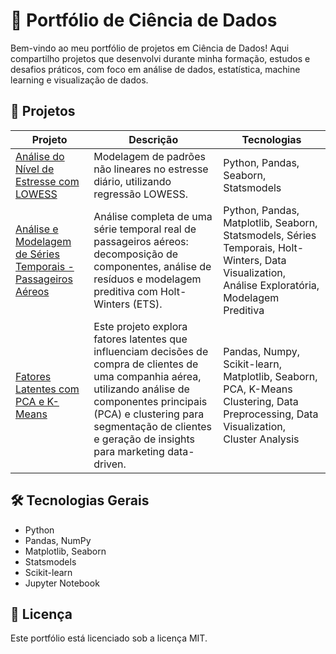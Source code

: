 # 🚀 Portfólio de Ciência de Dados

Bem-vindo ao meu portfólio de projetos em Ciência de Dados! Aqui compartilho projetos que desenvolvi durante minha formação, estudos e desafios práticos, com foco em análise de dados, estatística, machine learning e visualização de dados.

## 📂 Projetos

| Projeto | Descrição | Tecnologias |
|---------|-----------|--------------|
| [Análise do Nível de Estresse com LOWESS](./projetos/analise-estresse-lowess) | Modelagem de padrões não lineares no estresse diário, utilizando regressão LOWESS. | Python, Pandas, Seaborn, Statsmodels |
| [Análise e Modelagem de Séries Temporais - Passageiros Aéreos](./projetos/projeto_serie_temporal_passageiros_aereos) | Análise completa de uma série temporal real de passageiros aéreos: decomposição de componentes, análise de resíduos e modelagem preditiva com Holt-Winters (ETS).  | Python, Pandas, Matplotlib, Seaborn, Statsmodels, Séries Temporais, Holt-Winters, Data Visualization, Análise Exploratória, Modelagem Preditiva |
| [Fatores Latentes com PCA e K-Means](./projetos/fatoreslatentes)  | Este projeto explora fatores latentes que influenciam decisões de compra de clientes de uma companhia aérea, utilizando análise de componentes principais (PCA) e clustering para segmentação de clientes e geração de insights para marketing data-driven. | Pandas, Numpy, Scikit-learn, Matplotlib, Seaborn, PCA, K-Means Clustering, Data Preprocessing, Data Visualization, Cluster Analysis |

## 🛠️ Tecnologias Gerais

- Python
- Pandas, NumPy
- Matplotlib, Seaborn
- Statsmodels
- Scikit-learn
- Jupyter Notebook

## 📜 Licença

Este portfólio está licenciado sob a licença MIT.
